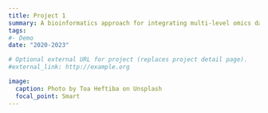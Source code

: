 ```yaml
---
title: Project 1
summary: A bioinformatics approach for integrating multi-level omics data to discover complex disease markers.
tags:
#- Demo
date: "2020-2023"

# Optional external URL for project (replaces project detail page).
#external_link: http://example.org

image:
  caption: Photo by Toa Heftiba on Unsplash
  focal_point: Smart
---
```

